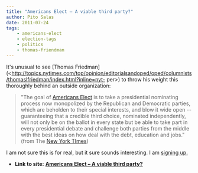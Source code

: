 ```yaml
---
title: "Americans Elect – A viable third party?"
author: Pito Salas
date: 2011-07-24
tags:
    - americans-elect
    - election-tags
    - politics
    - thomas-friendman
---
```




It's unusual to see [Thomas
Friedman](<http://topics.nytimes.com/top/opinion/editorialsandoped/oped/columnists/thomaslfriedman/index.html?inline=nyt-
per>) to throw his weight this thoroughly behind an outside organization:

> "The goal of [Americans Elect](<http://www.americanselect.org/>) is to take
> a presidential nominating process now monopolized by the Republican and
> Democratic parties, which are beholden to their special interests, and blow
> it wide open -- guaranteeing that a credible third choice, nominated
> independently, will not only be on the ballot in every state but be able to
> take part in every presidential debate and challenge both parties from the
> middle with the best ideas on how deal with the debt, education and jobs."
> (from The [New York
> TImes](<http://www.nytimes.com/2011/07/24/opinion/sunday/24friedman.html?_r=1>))

I am not sure this is for real, but it sure sounds interesting. I am [signing
up.](<http://www.americanselect.org/>)


* **Link to site:** **[Americans Elect – A viable third party?](None)**
